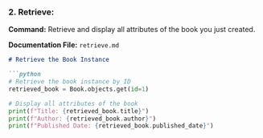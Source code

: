### 2. **Retrieve:**

**Command:** Retrieve and display all attributes of the book you just created.

**Documentation File:** `retrieve.md`

```markdown
# Retrieve the Book Instance

```python
# Retrieve the book instance by ID
retrieved_book = Book.objects.get(id=1)

# Display all attributes of the book
print(f"Title: {retrieved_book.title}")
print(f"Author: {retrieved_book.author}")
print(f"Published Date: {retrieved_book.published_date}")
